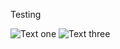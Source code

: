 Testing

![Text one](https://raw.githubusercontent.com/satoon101/CutWire/screenshots/screenshots/csgo_correct_wire.png "Text two")
![Text three](https://raw.githubusercontent.com/satoon101/CutWire/screenshots/screenshots/csgo_correct_wire.jpg "Text four")
